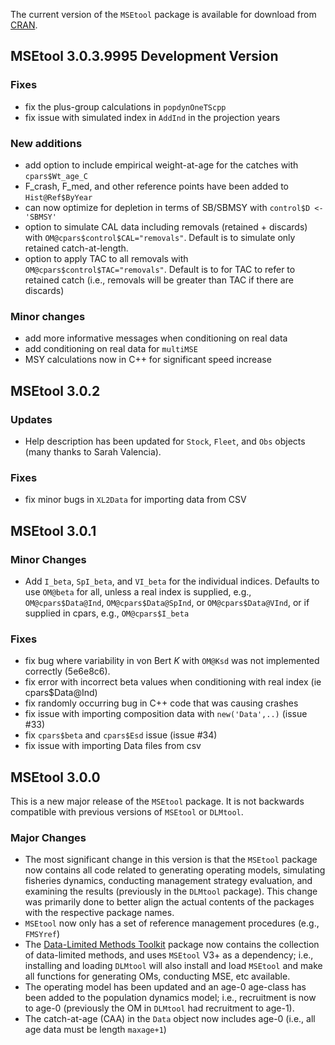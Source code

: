 The current version of the `MSEtool` package is available for download from [CRAN](https://CRAN.R-project.org/package=MSEtool).

## MSEtool 3.0.3.9995 Development Version

### Fixes
- fix the plus-group calculations in `popdynOneTScpp`
- fix issue with simulated index in `AddInd` in the projection years

### New additions
- add option to include empirical weight-at-age for the catches with `cpars$Wt_age_C`
- F_crash, F_med, and other reference points have been added to `Hist@Ref$ByYear`
- can now optimize for depletion in terms of SB/SBMSY with `control$D <- 'SBMSY'`
- option to simulate CAL data including removals (retained + discards) with `OM@cpars$control$CAL="removals"`. 
Default is to simulate only retained catch-at-length.
- option to apply TAC to all removals with `OM@cpars$control$TAC="removals"`. 
Default is to for TAC to refer to retained catch (i.e., removals will be greater than TAC if there are discards)

### Minor changes
- add more informative messages when conditioning on real data
- add conditioning on real data for `multiMSE`
- MSY calculations now in  C++ for significant speed increase

## MSEtool 3.0.2

### Updates
- Help description has been updated for `Stock`, `Fleet`, and `Obs` objects (many thanks to Sarah Valencia).

### Fixes
- fix minor bugs in `XL2Data` for importing data from CSV

## MSEtool 3.0.1 

### Minor Changes
- Add `I_beta`, `SpI_beta`, and `VI_beta` for the individual indices. Defaults to use `OM@beta` for all, unless a real
index is supplied, e.g., `OM@cpars$Data@Ind`, `OM@cpars$Data@SpInd`, or `OM@cpars$Data@VInd`, or if supplied in cpars, 
e.g., `OM@cpars$I_beta`

### Fixes
- fix bug where variability in von Bert *K* with `OM@Ksd` was not implemented correctly (5e6e8c6).
- fix error with incorrect beta values when conditioning with real index (ie cpars$Data@Ind)
- fix randomly occurring bug in C++ code that was causing crashes
- fix issue with importing composition data with `new('Data',..)` (issue #33)
- fix `cpars$beta` and `cpars$Esd` issue (issue #34)
- fix issue with importing Data files from csv

## MSEtool 3.0.0
This is a new major release of the `MSEtool` package. It is not backwards compatible with previous versions of `MSEtool` or `DLMtool`.

### Major Changes
- The most significant change in this version is that the `MSEtool` package now contains all code related to generating operating models, simulating fisheries dynamics, conducting management strategy evaluation, and examining the results (previously in the `DLMtool` package). This change was primarily done to better align the actual contents of the packages with the respective package names.
- `MSEtool` now only has a set of reference management procedures (e.g., `FMSYref`)
- The [Data-Limited Methods Toolkit](https://github.com/Blue-Matter/DLMtool) package now contains the collection of data-limited methods, and uses `MSEtool` V3+ as a dependency; i.e., installing and loading `DLMtool` will also install and load `MSEtool` and make all functions for generating OMs, conducting MSE, etc available. 
- The operating model has been updated and an age-0 age-class has been added to the population dynamics model; i.e., recruitment is now to age-0 (previously the OM in `DLMtool` had recruitment to age-1).
- The catch-at-age (CAA) in the `Data` object now includes age-0 (i.e., all age data must be length `maxage+1`)

